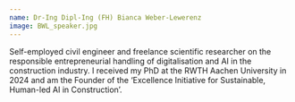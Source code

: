 ```yaml
---
name: Dr-Ing Dipl-Ing (FH) Bianca Weber-Lewerenz
image: BWL_speaker.jpg
---
```


Self-employed civil engineer and freelance scientific researcher on the responsible entrepreneurial handling of digitalisation and AI in the construction industry. I received my PhD at the RWTH Aachen University in 2024 and am the Founder of the ‘Excellence Initiative for Sustainable, Human-led AI in Construction’.